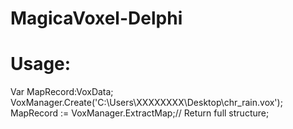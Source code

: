 # MagicaVoxel-Delphi
# Usage:

Var
MapRecord:VoxData;
VoxManager.Create('C:\Users\XXXXXXXX\Desktop\chr_rain.vox');
MapRecord := VoxManager.ExtractMap;// Return full structure;
